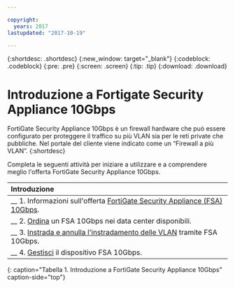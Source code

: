 ```yaml
---

copyright:
  years: 2017
lastupdated: "2017-10-19"

---
```


{:shortdesc: .shortdesc}
{:new_window: target="_blank"}
{:codeblock: .codeblock}
{:pre: .pre}
{:screen: .screen}
{:tip: .tip}
{:download: .download}

# Introduzione a Fortigate Security Appliance 10Gbps

FortiGate Security Appliance 10Gbps è un firewall hardware che può essere configurato per proteggere il traffico su più VLAN sia per le reti private che pubbliche. Nel portale del cliente viene indicato come un “Firewall a più VLAN”.
{:shortdesc}

Completa le seguenti attività per iniziare a utilizzare e a comprendere meglio l'offerta FortiGate Security Appliance 10Gbps.

| Introduzione       |
|:------------------|
| __ 1. Informazioni sull'offerta [FortiGate Security Appliance (FSA) 10Gbps](about.html). |
| __ 2. [Ordina](ordering-firewall.html) un FSA 10Gbps nei data center disponibili. |
| __ 3. [Instrada e annulla l'instradamento delle VLAN](managing-vlans.html) tramite FSA 10Gbps.  |
| __ 4. [Gestisci](managing-firewall-device-details.html) il dispositivo FSA 10Gbps.
{: caption="Tabella 1. Introduzione a FortiGate Security Appliance 10Gbps" caption-side="top"} 
